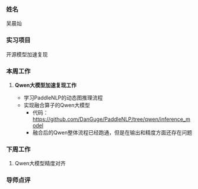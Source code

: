 ### 姓名
吴晨灿

### 实习项目
开源模型加速复现

### 本周工作

1. **Qwen大模型加速复现工作**

	* 学习PaddleNLP的动态图推理流程
	* 实现融合算子的Qwen大模型
  	  * 代码：https://github.com/DanGuge/PaddleNLP/tree/qwen/inference_model
  	  * 融合后的Qwen整体流程已经跑通，但是在输出和精度方面还存在问题

### 下周工作

1. Qwen大模型精度对齐

### 导师点评
